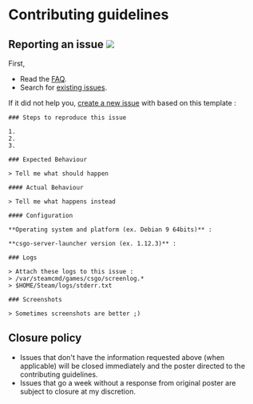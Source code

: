 # Contributing guidelines

## Reporting an issue [![](https://isitmaintained.com/badge/resolution/crazy-max/csgo-server-launcher.svg)](https://isitmaintained.com/project/crazy-max/csgo-server-launcher)

First,

* Read the [FAQ](https://github.com/crazy-max/csgo-server-launcher#faq).
* Search for [existing issues](https://github.com/crazy-max/csgo-server-launcher/issues?utf8=%E2%9C%93&q=).

If it did not help you, [create a new issue](https://github.com/crazy-max/csgo-server-launcher/issues/new) with based on this template :

```
### Steps to reproduce this issue

1.
2.
3.

### Expected Behaviour

> Tell me what should happen

#### Actual Behaviour

> Tell me what happens instead

#### Configuration

**Operating system and platform (ex. Debian 9 64bits)** :

**csgo-server-launcher version (ex. 1.12.3)** :

### Logs

> Attach these logs to this issue :
> /var/steamcmd/games/csgo/screenlog.*
> $HOME/Steam/logs/stderr.txt

### Screenshots

> Sometimes screenshots are better ;)
```

## Closure policy

* Issues that don't have the information requested above (when applicable) will be closed immediately and the poster directed to the contributing guidelines.
* Issues that go a week without a response from original poster are subject to closure at my discretion.
